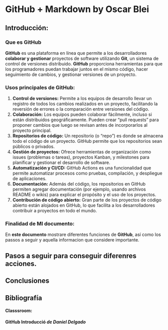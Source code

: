# GitHub + Markdown by Oscar Blei

## Introducción:

### Que es GitHub
**GitHub** es una plataforma en línea que permite a los desarrolladores **colaborar y gestionar** proyectos de software utilizando **Git**, un sistema de control de versiones distribuido. **GitHub** proporciona herramientas para que los programadores puedan trabajar juntos en el mismo código, hacer seguimiento de cambios, y gestionar versiones de un proyecto.

### Usos principales de GitHub:
1. **Control de versiones:** Permite a los equipos de desarrollo llevar un registro de todos los cambios realizados en un proyecto, facilitando la reversión de errores o la comparación entre versiones del código.
2. **Colaboración:** Los equipos pueden colaborar fácilmente, incluso si están distribuidos geográficamente. Pueden crear “pull requests” para proponer cambios que luego se revisan antes de incorporarlos al proyecto principal.
3. **Repositorios de código:** Un repositorio (o “repo”) es donde se almacena todo el código de un proyecto. GitHub permite que los repositorios sean públicos o privados.
4. **Gestión de proyectos:** Ofrece herramientas de organización como issues (problemas o tareas), proyectos Kanban, y milestones para planificar y gestionar el desarrollo de software.
5. **Automatización y CI/CD:** GitHub Actions es una funcionalidad que permite automatizar procesos como pruebas, compilación, y despliegue de aplicaciones.
6. **Documentación:** Además del código, los repositorios en GitHub permiten agregar documentación (por ejemplo, usando archivos README o wikis) para explicar el propósito y el uso de los proyectos.
7. **Contribución de código abierto:** Gran parte de los proyectos de código abierto están alojados en GitHub, lo que facilita a los desarrolladores contribuir a proyectos en todo el mundo.
   
### Finalidad de MI documento:
En **este documento** mostrare diferentes funciones de **GitHub**, así como los passos a seguir y aquella informacion que considere importante.

## Pasos a seguir para conseguir diferenres acciones.

## Conclusiones

## Bibliografía
#### Classsroom: 
**GitHub Introducció _de Daniel Delgado_**
